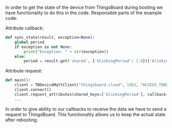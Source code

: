 In order to get the state of the device from ThingsBoard during booting we have functionality to do this in the code.
Responsible parts of the example code:

Attribute callback:
```python
def sync_state(result, exception=None):
    global period
    if exception is not None:
        print("Exception: " + str(exception))
    else:
        period = result.get('shared', {'blinkingPeriod': 1.0})['blinkingPeriod']
```

Attribute request:
```python
def main():
    client = TBDeviceMqttClient("thingsboard.cloud", 1883, "ACCESS_TOKEN")
    client.connect()
    client.request_attributes(shared_keys=['blinkingPeriod'], callback=sync_state)
    ...
```

In order to give ability to our callbacks to receive the data we have to send a request to ThingsBoard. This 
functionality allows us to keep the actual state after rebooting.

